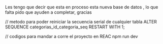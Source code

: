 Les tengo que decir que esta en proceso esta nueva base de datos , lo que falta pido que ayuden a completar, gracias

// metodo para poder reiniciar la secuencia serial de cualquier tabla
ALTER SEQUENCE categorias_id_categoria_seq RESTART WITH 1; 

// codigos para mandar a corre el proyecto en REAC
npm run dev